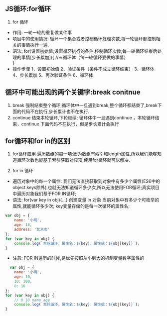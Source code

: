 ## JS循环:for循环

1. for 循环
- 作用: 一轮一轮的重复做某件事
- 项目中的使用情况: 
  循环一个集合或者控制循环处理次数,每一轮循环都控制相关的事情执行一遍.
- 语法:
for(设置初始值;设置循环执行的条件,控制循环次数;每一轮循环结束后处理的事情[步长累加]){
	//=>循环体（每一轮循环要做的事情）		 
}
- 操作步骤
1、设置初始值
2、验证条件（条件不成立循环结束）
3、循环体
4、步长累加
5、再次验证条件
6、循环体

## 循环中可能出现的两个关键字:break conitnue
1. break
强制结束整个循环;循环体中一旦遇到break,整个循环都结束了,break下面的代码不在执行,步长累计也不在执行.
2. continue
结束本轮循环,下轮继续;
循环体中一旦遇到continue ，本轮循环结束，continue 下面代码不在执行，但是步长累计会执行

## for循环和for in的区别
1. for循环应用
遍历数组的每一项:因为数组有索引和length属性,所以我们能够知道循环次数也能基于索引获取对应项,使用for循环就可以解决.

2. for in 循环
- 遍历对象中的每一个属性: 我们无法直接获取到对象中有多少个属性(ES6中的object.keys除外),也就无法知道循环多少次,所以无法使用FOR循环;真实项目中遍历对象我们基于FOR IN循环;
- 语法:
for(var key in obj){...}
创建变量 in 对象
当前对象中有多少个可枚举的属性,就能循环多少次;
key变量存储的是每一次循环的属性名;
```js
var obj = {
	name: '小明',
	age: 18,
	address: '北京市'
};
for (var key in obj) {
	console.log(`本轮循环，属性名：${key}，属性值：${obj[key]}`);
}
```
- 注意:
  FOR IN遍历的时候,是优先按照从小到大的机制变量数字属性的

```js
  var obj = {
	name: '小明',
	age: 10,
	10: 100,
	0: 10
};
for (var key in obj) {
	// 0 10 name age
	console.log(`本轮循环，属性名：${key}，属性值：${obj[key]}`);
}
 ```